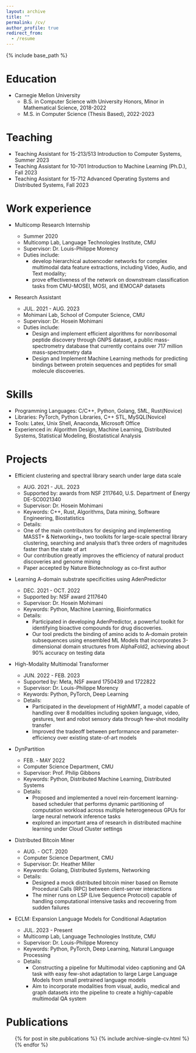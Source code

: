 ```yaml
---
layout: archive
title: ""
permalink: /cv/
author_profile: true
redirect_from:
  - /resume
---
```


{% include base_path %}

Education
======
* Carnegie Mellon University
  * B.S. in Computer Science with University Honors, Minor in Mathematical Science, 2018-2022
  * M.S. in Computer Science (Thesis Based), 2022-2023

Teaching
======
* Teaching Assistant for 15-213/513 Introduction to Computer Systems, Summer 2023
* Teaching Assistant for 10-701 Introduction to Machine Learning (Ph.D.), Fall 2023
* Teaching Assistant for 15-712 Advanced Operating Systems and Distributed Systems, Fall 2023

Work experience
======
*  Multicomp Research Internship
    * Summer 2020 
    * Multicomp Lab, Language Technologies Institute, CMU
    * Supervisor: Dr. Louis-Philippe Morency
    * Duties include:
      * develop hierarchical autoencoder networks for complex multimodal data feature extractions, including Video, Audio, and Text modality;
      * prove effectiveness of the network on downstream classification tasks from CMU-MOSEI, MOSI, and IEMOCAP datasets

* Research Assistant
    * JUL. 2021 - AUG. 2023
    * Mohimani Lab, School of Computer Science, CMU
    * Supervisor: Dr. Hosein Mohimani
    * Duties include:
      * Design and implement efficient algorithms for nonribosomal peptide discovery through GNPS dataset, a public mass-spectrometry database that currently contains over 717 million mass-spectrometry data
      * Design and Implement Machine Learning methods for predicting bindings between protein sequences and peptides for small molecule discoveries.


Skills
======
* Programming Languages: C/C++, Python, Golang, SML, Rust(Novice)
* Libraries: PyTorch, Python Libraries, C++ STL, MySQL(Novice)
* Tools: Latex, Unix Shell, Anaconda, Microsoft Office
* Experienced in: Algorithm Design, Machine Learning, Distributed Systems, Statistical Modeling, Biostatistical Analysis


Projects
======
* Efficient clustering and spectral library search under large data scale
  * AUG. 2021 - JUL. 2023
  * Supported by: awards from NSF 2117640, U.S. Department of Energy DE-SC0021340
  * Supervisor: Dr. Hosein Mohimani
  * Keywords: C++, Rust, Algorithms, Data mining, Software Engineering, Biostatistics
  * Details:
  * One of the main contributors for designing and implementing MASST+ & Networking+, two toolkits for large-scale spectral library clustering, searching and analysis that’s three orders of magnitudes faster than the state of art
  * Our contribution greatly improves the efficiency of natural product discoveries and genome mining
  * Paper accepted by Nature Biotechnology as co-first author
  
* Learning A-domain substrate specificities using AdenPredictor
  * DEC. 2021 - OCT. 2022
  * Supported by: NSF award 2117640
  * Supervisor: Dr. Hosein Mohimani
  * Keywords: Python, Machine Learning, Bioinformatics
  * Details:
    * Participated in developing AdenPredictor, a powerful toolkit for identifying bioactive compounds for drug discoveries.
    * Our tool predicts the binding of amino acids to A-domain protein subsequences using ensembled ML Models that incorporates 3-dimensional domain structures from AlphaFold2, achieving about 90% accuracy on testing data
  
* High-Modality Multimodal Transformer
  * JUN. 2022 - FEB. 2023
  * Supported by: Meta, NSF award 1750439 and 1722822
  * Supervisor: Dr. Louis-Philippe Morency
  * Keywords: Python, PyTorch, Deep Learning
  * Details:
    * Participated in the development of HighMMT, a model capable of handling over 8 modalities including spoken language, video, gestures, text and robot sensory data through few-shot modality transfer
    * Improved the tradeoff between performance and parameter-efficiency over existing state-of-art models
  
* DynPartition
  * FEB. - MAY 2022
  * Computer Science Department, CMU
  * Supervisor: Prof. Philip Gibbons
  * Keywords: Python, Distributed Machine Learning, Distributed Systems
  * Details:
    * Proposed and implemented a novel rein-forcement learning-based scheduler that performs dynamic partitioning of computation workload across multiple heterogeneous GPUs for large neural network inference tasks
    * explored an important area of research in distributed machine learning under Cloud Cluster settings

* Distributed Bitcoin Miner
  * AUG. - OCT. 2020
  * Computer Science Department, CMU
  * Supervisor: Dr. Heather Miller
  * Keywords: Golang, Distributed Systems, Networking
  * Details:
    * Designed a mock distributed bitcoin miner based on Remote Procedural Calls (RPC) between client-server interactions
    * The miner runs on LSP (Live Sequence Protocol) capable of handling computational intensive tasks and recovering from sudden failures

* ECLM: Expansion Language Models for Conditional Adaptation
  * JUL. 2023 - Present
  * Multicomp Lab, Language Technologies Institute, CMU
  * Supervisor: Dr. Louis-Philippe Morency
  * Keywords: Python, PyTorch, Deep Learning, Natural Language Processing
  * Details:
    * Constructing a pipeline for Multimodal video captioning and QA task with easy few-shot adaptation to large Large Language Models from small pretrained language models
    * Aim to incorporate modalities from visual, audio, medical and graph datasets into the pipeline to create a highly-capable multimodal QA system

Publications
======
  <ul>{% for post in site.publications %}
    {% include archive-single-cv.html %}
  {% endfor %}</ul>

  

